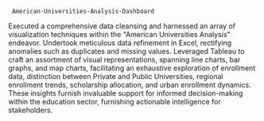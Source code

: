      American-Universities-Analysis-Dashboard
Executed a comprehensive data cleansing and harnessed an array of visualization techniques within the "American Universities Analysis" endeavor.
Undertook meticulous data refinement in Excel, rectifying anomalies such as duplicates and missing values.
Leveraged Tableau to craft an assortment of visual representations, spanning line charts, bar graphs, and map charts, facilitating an exhaustive exploration of enrollment data, distinction between Private and Public Universities, regional enrollment trends, scholarship allocation, and urban enrollment dynamics. These insights furnish invaluable support for informed decision-making within the education sector, furnishing actionable intelligence for stakeholders.
     
